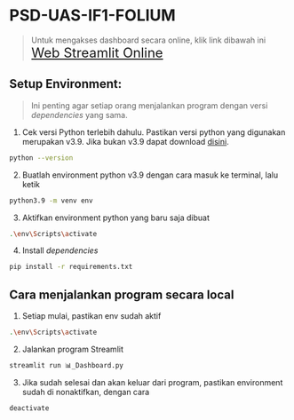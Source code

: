 # PSD-UAS-IF1-FOLIUM
>Untuk mengakses dashboard secara online, klik link dibawah ini <br>
<a href="https://psd-uas-if1-folium.streamlit.app/" style="font-size: 1.5rem;">Web Streamlit Online</a>

## Setup Environment:
> Ini penting agar setiap orang menjalankan program dengan versi _dependencies_ yang sama.

1. Cek versi Python terlebih dahulu. Pastikan versi python yang digunakan merupakan v3.9. Jika bukan v3.9 dapat download [disini](https://www.python.org/ftp/python/3.9.0/python-3.9.0.exe).
```bash
python --version
```
2. Buatlah environment python v3.9 dengan cara masuk ke terminal, lalu ketik
```bash
python3.9 -m venv env
```
3. Aktifkan environment python yang baru saja dibuat
```bash
.\env\Scripts\activate
```
4. Install _dependencies_
```bash
pip install -r requirements.txt
```

## Cara menjalankan program secara local
1. Setiap mulai, pastikan env sudah aktif
```bash
.\env\Scripts\activate
```
2. Jalankan program Streamlit
```bash
streamlit run 📊_Dashboard.py
```
3. Jika sudah selesai dan akan keluar dari program, pastikan environment sudah di nonaktifkan, dengan cara
```bash
deactivate
```